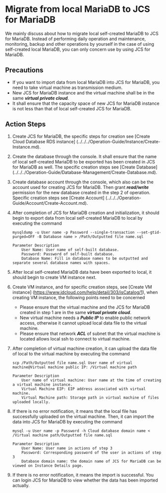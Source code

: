 # Migrate from local MariaDB to JCS for MariaDB
We mainly discuss about how to migrate local self-created MariaDB to JCS for MariaDB. Instead of performing daily operation and maintenance, monitoring, backup and other operations by yourself in the case of using self-created local MariaDB, you can only concern use by using JCS for MariaDB.

## Precautions
* If you want to import data from local MariaDB into JCS for MariaDB, you need to take virtual machine as transmission medium.
* New JCS for MariaDB instance and the virtual machine shall be in the same ***virtual private cloud***.
* It shall ensure that the capacity space of new JCS for MariaDB instance is not less than that of local self-created JCS for MariaDB.

## Action Steps
1. Create JCS for MariaDB, the specific steps for creation see [Create Cloud Database RDS instance] (../../../Operation-Guide/Instance/Create-Instance.md).
2. Create the database through the console. It shall ensure that the name of local self-created MariaDB to be exported has been created in JCS for MariaDB as well. The specific creation steps see [Create Database] (../../../Operation-Guide/Database-Management/Create-Database.md).
3. Create database account through the console, which also can be the account used for creating JCS for MariaDB. Then grant ***read/write*** permission for the new database created in the step 2 of operation. Specific creation steps see [Create Account] (../../../Operation-Guide/Account/Create-Account.md).
4. After completion of JCS for MariaDB creation and initialization, it should begin to export data from local self-created MariaDB to local by executing the command

    ```
    mysqldump -u User name -p Password --single-transaction --set-gtid-purged=OFF -B Database name > /Path/Outputted file name.sql

    Parameter Description
        User Name: User name of self-built database.
        Password: Password of self-built database.
        Database Name: Fill in database names to be outputted and separate several database names with spaces.
    ```
    
5. After local self-created MariaDB data have been exported to local, it should begin to create VM instance next.
6. Create VM instance, and for specific creation steps, see [Create VM instance] (https://www.jdcloud.com/help/detail/303/isCatalog/1), when creating VM instance, the following points need to be concerned
    * Please ensure that the virtual machine and the JCS for MariaDB created in step 1 are in the same ***virtual private cloud***.
    * New virtual machine needs a ***Public IP*** to enable public network access, otherwise it cannot upload local data file to the virtual machine.
    * Please ensure that network ***ACL*** of subnet that the virtual machine is located allows local ssh to connect to virtual machine.

7. After completion of virtual machine creation, it can upload the data file of local to the virtual machine by executing the command

    ```
    scp /Path/Outputted file name.sql User name of virtual machine@Virtual machine public IP: /Virtual machine path

    Parameter Description
        User name of virtual machine: User name at the time of creating a virtual machine instance.
        Virtual Machine EIP: EIP address associated with virtual machine.
        Virtual Machine path: Storage path in virtual machine of files uploaded locally.
    ```

8. If there is no error notification, it means that the local file has successfully uploaded on the virtual machine. Then, it can import the data into JCS for MariaDB by executing the command

    ```
    mysql -u User name -p Password -h Cloud database domain name < /Virtual machine path/Outputted file name.sql

    Parameter Description
        User Name: User name in actions of step 3
        Password: Corresponding password of the user in actions of step 3
        Database domain name: the domain name of JCS for MariaDB can be viewed on Instance Details page.
    ```
9. If there is no error notification, it means the import is successful. You can login JCS for MariaDB to view whether the data has been imported actually.
